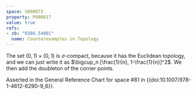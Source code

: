 ```yaml
---
space: S000073
property: P000017
value: true
refs:
- zb: "0386.54001"
  name: Counterexamples in Topology
---
```


The set $(0,1) \times (0,1)$ is $\sigma$-compact, because it has the Euclidean topology, and we can just write it as $\bigcup_n [\frac{1}{n}, 1-\frac{1}{n}]^2$. We then add the doubleton of the corner points.

Asserted in the General Reference Chart for space #81 in
{{doi:10.1007/978-1-4612-6290-9_6}}.
